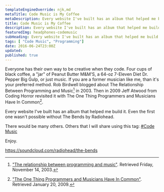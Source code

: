 ```yaml
---
templateEngineOverride: njk,md
metaTitle: Code Music is My Coffee
metaDescription: Every website I've built has an album that helped me build it
title: Code Music is My Coffee
description: Every website I've built has an album that helped me build it
featuredImg: headphones-codemusic
subHeading: Every website I've built has an album that helped me build it
tags: [ "Code Music", "Programming"]
date: 2016-06-24T23:00Z
updated:
published: true
---
```


<div class="col-start-3 col-end-9">

Everyone has their own way to be creative when they code. Four cups of black coffee, a "jar" of Peanut Butter M&M'S, a 64-oz 7-Eleven Diet Dr. Pepper Big Gulp, or just music. If you are a former musician like me, than it's your preferred method. Rob Birdwell blogged about The Relationship Between Programming and Music[^1] in 2003. Then in 2009 Jeff Atwood from Coding Horror revisited it with The One Thing Programmers and Musicians Have In Common[^2].

Every website I've built has an album that helped me build it. Even the first one wasn't possible without The Bends by Radiohead.

There would be many others. Others that I will share using this tag: [#Code Music](/tags/Code%20Music/)

Enjoy.

https://soundcloud.com/radiohead/the-bends

[^1]: ["The relationship between programming and music"](http://weblogs.asp.net/rbirdwell/37643). Retrieved Friday, November 14, 2003.
[^2]: ["The One Thing Programmers and Musicians Have In Common"](https://blog.codinghorror.com/the-one-thing-programmers-and-musicians-have-in-common). Retrieved January 20, 2009.

</div>